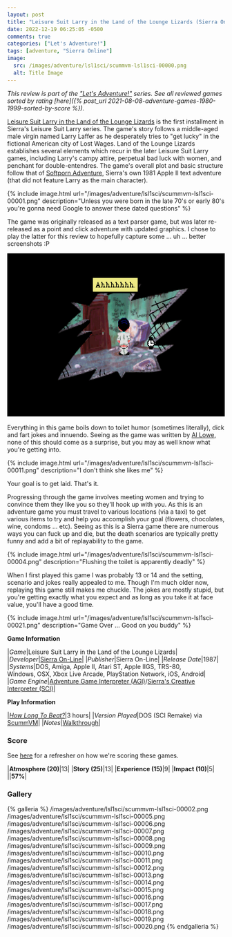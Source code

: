 ```yaml
---
layout: post
title: "Leisure Suit Larry in the Land of the Lounge Lizards (Sierra On-Line) - 1987"
date: 2022-12-19 06:25:05 -0500
comments: true
categories: ["Let's Adventure!"]
tags: [adventure, "Sierra Online"]
image:
  src: /images/adventure/lsl1sci/scummvm-lsl1sci-00000.png
  alt: Title Image
---
```


_This review is part of the ["Let's Adventure!"](https://www.alexbevi.com/categories/let-s-adventure/) series. See all reviewed games sorted by rating [here]({% post_url 2021-08-08-adventure-games-1980-1999-sorted-by-score %})._

[Leisure Suit Larry in the Land of the Lounge Lizards](https://en.wikipedia.org/wiki/Leisure_Suit_Larry_in_the_Land_of_the_Lounge_Lizards) is the first installment in Sierra's Leisure Suit Larry series. The game's story follows a middle-aged male virgin named Larry Laffer as he desperately tries to "get lucky" in the fictional American city of Lost Wages. Land of the Lounge Lizards establishes several elements which recur in the later Leisure Suit Larry games, including Larry's campy attire, perpetual bad luck with women, and penchant for double-entendres. The game's overall plot and basic structure follow that of [Softporn Adventure](https://en.wikipedia.org/wiki/Softporn_Adventure), Sierra's own 1981 Apple II text adventure (that did not feature Larry as the main character).

{% include image.html url="/images/adventure/lsl1sci/scummvm-lsl1sci-00001.png" description="Unless you were born in the late 70's or early 80's you're gonna need Google to answer these dated questions" %}

The game was originally released as a text parser game, but was later re-released as a point and click adventure with updated graphics. I chose to play the latter for this review to hopefully capture some ... uh ... better screenshots :P

![](/images/adventure/lsl1sci/scummvm-lsl1sci-00003.png)

Everything in this game boils down to toilet humor (sometimes literally), dick and fart jokes and innuendo. Seeing as the game was written by [Al Lowe](https://en.wikipedia.org/wiki/Al_Lowe), none of this should come as a surprise, but you may as well know what you're getting into.

{% include image.html url="/images/adventure/lsl1sci/scummvm-lsl1sci-00011.png" description="I don't think she likes me" %}

Your goal is to get laid. That's it.

Progressing through the game involves meeting women and trying to convince them they like you so they'll hook up with you. As this is an adventure game you must travel to various locations (via a taxi) to get various items to try and help you accomplish your goal (flowers, chocolates, wine, condoms ... etc). Seeing as this is a Sierra game there are numerous ways you can fuck up and die, but the death scenarios are typically pretty funny and add a bit of replayability to the game.

{% include image.html url="/images/adventure/lsl1sci/scummvm-lsl1sci-00004.png" description="Flushing the toilet is apparently deadly" %}

When I first played this game I was probably 13 or 14 and the setting, scenario and jokes really appealed to me. Though I'm much older now, replaying this game still makes me chuckle. The jokes are mostly stupid, but you're getting exactly what you expect and as long as you take it at face value, you'll have a good time.

{% include image.html url="/images/adventure/lsl1sci/scummvm-lsl1sci-00021.png" description="Game Over ... Good on you buddy" %}

**Game Information**

|*Game*|Leisure Suit Larry in the Land of the Lounge Lizards|
|*Developer*|[Sierra On-Line](https://en.wikipedia.org/wiki/Sierra_Entertainment)|
|*Publisher*|Sierra On-Line|
|*Release Date*|1987|
|*Systems*|DOS, Amiga, Apple II, Atari ST, Apple IIGS, TRS-80,<br>Windows, OSX, Xbox Live Arcade, PlayStation Network, iOS, Android|
|*Game Engine*|[Adventure Game Interpreter (AGI)](https://wiki.scummvm.org/index.php?title=AGI)/[Sierra's Creative Interpreter (SCI)](https://wiki.scummvm.org/index.php?title=SCI)|

**Play Information**

|*[How Long To Beat?](https://howlongtobeat.com/game/5271)*|3 hours|
|*Version Played*|DOS (SCI Remake) via [ScummVM](https://www.scummvm.org/)|
|*Notes*|[Walkthrough](https://www.walkthroughking.com/text/blueforce.aspx)|

### Score

See [here](https://www.alexbevi.com/blog/2021/07/28/adventure-games-1980-1999/#scoring) for a refresher on how we're scoring these games.

|**Atmosphere (20)**|13|
|**Story (25)**|13|
|**Experience (15)**|9|
|**Impact (10)**|5|
||**57%**|

### Gallery
{% galleria %}
/images/adventure/lsl1sci/scummvm-lsl1sci-00002.png
/images/adventure/lsl1sci/scummvm-lsl1sci-00005.png
/images/adventure/lsl1sci/scummvm-lsl1sci-00006.png
/images/adventure/lsl1sci/scummvm-lsl1sci-00007.png
/images/adventure/lsl1sci/scummvm-lsl1sci-00008.png
/images/adventure/lsl1sci/scummvm-lsl1sci-00009.png
/images/adventure/lsl1sci/scummvm-lsl1sci-00010.png
/images/adventure/lsl1sci/scummvm-lsl1sci-00011.png
/images/adventure/lsl1sci/scummvm-lsl1sci-00012.png
/images/adventure/lsl1sci/scummvm-lsl1sci-00013.png
/images/adventure/lsl1sci/scummvm-lsl1sci-00014.png
/images/adventure/lsl1sci/scummvm-lsl1sci-00015.png
/images/adventure/lsl1sci/scummvm-lsl1sci-00016.png
/images/adventure/lsl1sci/scummvm-lsl1sci-00017.png
/images/adventure/lsl1sci/scummvm-lsl1sci-00018.png
/images/adventure/lsl1sci/scummvm-lsl1sci-00019.png
/images/adventure/lsl1sci/scummvm-lsl1sci-00020.png
{% endgalleria %}